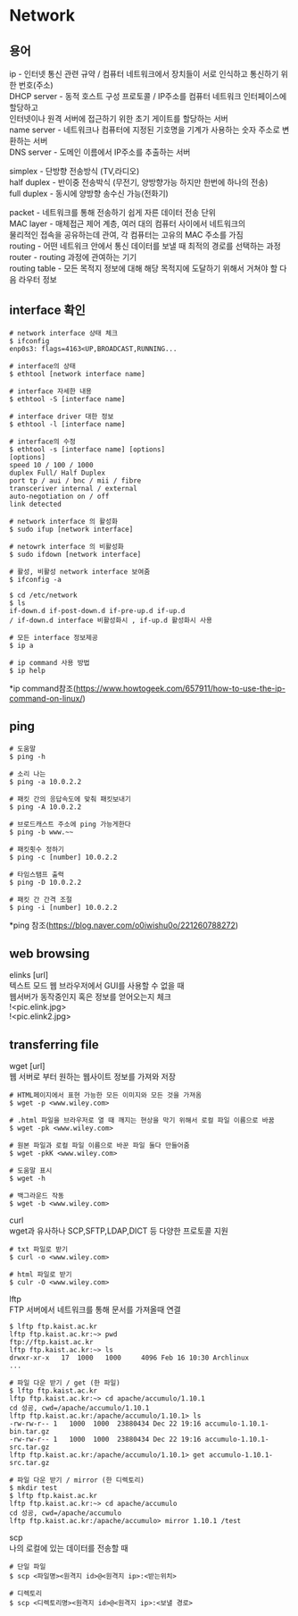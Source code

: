 # Network   
## 용어   
ip - 인터넷 통신 관련 규약 / 컴퓨터 네트워크에서 장치들이 서로 인식하고 통신하기 위한 번호(주소)    
DHCP server - 동적 호스트 구성 프로토콜 / IP주소를 컴퓨터 네트워크 인터페이스에 할당하고   
인터넷이나 원격 서버에 접근하기 위한 초기 게이트를 할당하는 서버    
name server - 네트워크나 컴퓨터에 지정된 기호명을 기계가 사용하는 숫자 주소로 변환하는 서버   
DNS server - 도메인 이름에서 IP주소를 추출하는 서버   

simplex - 단방향 전송방식 (TV,라디오)   
half duplex - 반이중 전송박식 (무전기, 양방향가능 하지만 한번에 하나의 전송)   
full duplex - 동시에 양방향 송수신 가능(전화기)   
   
packet - 네트워크를 통해 전송하기 쉽게 자른 데이터 전송 단위    
MAC layer - 매체접근 제어 계층, 여러 대의 컴퓨터 사이에서 네트워크의   
물리적인 접속을 공유하는데 관여, 각 컴퓨터는 고유의 MAC 주소를 가짐   
routing - 어떤 네트워크 안에서 통신 데이터를 보낼 때 최적의 경로를 선택하는 과정   
router - routing 과정에 관여하는 기기    
routing table - 모든 목적지 정보에 대해 해당 목적지에 도달하기 위해서 거쳐야 할 다음 라우터 정보   
   
## interface 확인   
```
# network interface 상태 체크
$ ifconfig
enp0s3: flags=4163<UP,BROADCAST,RUNNING...

# interface의 상태
$ ethtool [network interface name]

# interface 자세한 내용
$ ethtool -S [interface name]

# interface driver 대한 정보
$ ethtool -l [interface name]

# interface의 수정 
$ ethtool -s [interface name] [options]
[options]
speed 10 / 100 / 1000
duplex Full/ Half Duplex
port tp / aui / bnc / mii / fibre
transceriver internal / external
auto-negotiation on / off
link detected

# network interface 의 활성화
$ sudo ifup [network interface]

# netowrk interface 의 비활성화
$ sudo ifdown [network interface]

# 활성, 비활성 network interface 보여줌
$ ifconfig -a

$ cd /etc/network
$ ls 
if-down.d if-post-down.d if-pre-up.d if-up.d
/ if-down.d interface 비활성화시 , if-up.d 활성화시 사용

# 모든 interface 정보제공
$ ip a

# ip command 사용 방법
$ ip help
```
*ip command참조(https://www.howtogeek.com/657911/how-to-use-the-ip-command-on-linux/)

## ping
```
# 도움말
$ ping -h

# 소리 나는
$ ping -a 10.0.2.2

# 패킷 간의 응답속도에 맞춰 패킷보내기
$ ping -A 10.0.2.2

# 브로드캐스트 주소에 ping 가능게한다
$ ping -b www.~~

# 패킷횟수 정하기
$ ping -c [number] 10.0.2.2

# 타임스탬프 출력
$ ping -D 10.0.2.2

# 패킷 간 간격 조절
$ ping -i [number] 10.0.2.2
```
*ping 참조(https://blog.naver.com/o0iwishu0o/221260788272)

## web browsing   
elinks [url]   
텍스트 모드 웹 브라우저에서 GUI를 사용할 수 없을 때   
웹서버가 동작중인지 혹은 정보를 얻어오는지 체크    
!<pic.elink.jpg>  
!<pic.elink2.jpg>
   
## transferring file   
wget [url]   
웹 서버로 부터 원하는 웹사이트 정보를 가져와 저장   
```
# HTML페이지에서 표현 가능한 모든 이미지와 모든 것을 가져옴
$ wget -p <www.wiley.com>

# .html 파일을 브라우저로 열 때 깨지는 현상을 막기 위해서 로컬 파일 이름으로 바꿈
$ wget -pk <www.wiley.com>

# 원본 파일과 로컬 파일 이름으로 바꾼 파일 둘다 만들어줌
$ wget -pkK <www.wiley.com>

# 도움말 표시
$ wget -h

# 백그라운드 작동
$ wget -b <www.wiley.com>
```
   
curl   
wget과 유사하나 SCP,SFTP,LDAP,DICT 등 다양한 프로토콜 지원   
```
# txt 파일로 받기
$ curl -o <www.wiley.com>

# html 파일로 받기
$ culr -O <www.wiley.com>
```
   
lftp   
FTP 서버에서 네트워크를 통해 문서를 가져올때 연결
```
$ lftp ftp.kaist.ac.kr
lftp ftp.kaist.ac.kr:~> pwd
ftp://ftp.kaist.ac.kr
lftp ftp.kaist.ac.kr:~> ls
drwxr-xr-x   17  1000   1000     4096 Feb 16 10:30 Archlinux
...

# 파일 다운 받기 / get (한 파일)
$ lftp ftp.kaist.ac.kr
lftp ftp.kaist.ac.kr:~> cd apache/accumulo/1.10.1
cd 성공, cwd=/apache/accumulo/1.10.1
lftp ftp.kaist.ac.kr:/apache/accumulo/1.10.1> ls
-rw-rw-r-- 1   1000  1000  23880434 Dec 22 19:16 accumulo-1.10.1-bin.tar.gz
-rw-rw-r-- 1   1000  1000  23880434 Dec 22 19:16 accumulo-1.10.1-src.tar.gz
lftp ftp.kaist.ac.kr:/apache/accumulo/1.10.1> get accumulo-1.10.1-src.tar.gz

# 파일 다운 받기 / mirror (한 디렉토리)
$ mkdir test
$ lftp ftp.kaist.ac.kr
lftp ftp.kaist.ac.kr:~> cd apache/accumulo
cd 성공, cwd=/apache/accumulo
lftp ftp.kaist.ac.kr:/apache/accumulo> mirror 1.10.1 /test
```   
   
scp   
나의 로컬에 있는 데이터를 전송할 때   
```
# 단일 파일
$ scp <파일명><원격지 id>@<원격지 ip>:<받는위치>

# 디렉토리
$ scp <디렉토리명><원격지 id>@<원격지 ip>:<보낼 경로>
```
